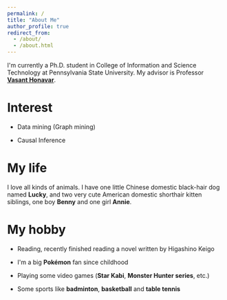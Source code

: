 ```yaml
---
permalink: /
title: "About Me"
author_profile: true
redirect_from: 
  - /about/
  - /about.html
---
```


I'm currently a Ph.D. student in College of Information and Science Technology at Pennsylvania State University. My advisor is Professor [**Vasant Honavar**](http://faculty.ist.psu.edu/vhonavar/).

# Interest

- Data mining (Graph mining)

- Causal Inference

# My life

I love all kinds of animals. I have one little Chinese domestic black-hair dog named **Lucky**, and two very cute American domestic shorthair kitten siblings, one boy **Benny** and one girl **Annie**.

# My hobby

- Reading, recently finished reading a novel written by Higashino Keigo

- I'm a big **Pokémon** fan since childhood

- Playing some video games (**Star Kabi**, **Monster Hunter series**, etc.)

- Some sports like **badminton**, **basketball** and **table tennis**

